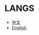 # LANGS

* [中文](zh/)
* [English](https://github.com/zerototwo/zerototwo.github.io/blob/master/en/README.md)
